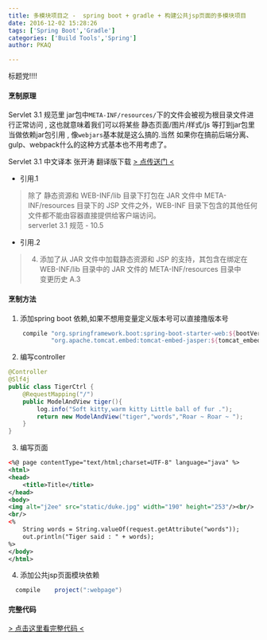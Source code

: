 ```yaml
---
title: 多模块项目之 -  spring boot + gradle + 构建公共jsp页面的多模块项目
date: 2016-12-02 15:28:26
tags: ['Spring Boot','Gradle']
categories: ['Build Tools','Spring']
author: PKAQ

---
```


标题党!!!!

#### 烹制原理  
Servlet 3.1 规范里 jar包中`META-INF/resources/`下的文件会被视为根目录文件进行正常访问 , 这也就意味着我们可以将某些 静态页面/图片/样式/js 等打到jar包里当做依赖jar包引用 , 像`webjars`基本就是这么搞的.当然 如果你在搞前后端分离、gulp、webpack什么的这种方式基本也不用考虑了。   

Servlet 3.1 中文译本 张开涛 翻译版下载 [> 点传送门 <](http://jinnianshilongnian.iteye.com/blog/1912455)

<!-- more --> 

- 引用.1
>除了 静态资源和 WEB-INF/lib 目录下打包在 JAR 文件中 META-INF/resources 目录下的 JSP 文件之外，WEB-INF 目录下包含的其他任何文件都不能由容器直接提供给客户端访问。	  
> serverlet 3.1 规范 - 10.5   
    
- 引用.2
>4. 添加了从 JAR 文件中加载静态资源和 JSP 的支持，其包含在绑定在 WEB-INF/lib 目录中的 JAR 文件的 META-INF/resources 目录中   
>变更历史 A.3   


#### 烹制方法

1. 添加spring boot 依赖,如果不想用变量定义版本号可以直接撸版本号
```groovy
    compile "org.springframework.boot:spring-boot-starter-web:${bootVersion}",
            "org.apache.tomcat.embed:tomcat-embed-jasper:${tomcat_embed}"
```

2. 编写controller
```java
@Controller
@Slf4j
public class TigerCtrl {
    @RequestMapping("/")
    public ModelAndView tiger(){
        log.info("Soft kitty,warm kitty Little ball of fur .");
        return new ModelAndView("tiger","words","Roar ~ Roar ~ ");
    }
}
```

3. 编写页面
```xml
<%@ page contentType="text/html;charset=UTF-8" language="java" %>
<html>
<head>
    <title>Title</title>
</head>
<body>
<img alt="j2ee" src="static/duke.jpg" width="190" height="253"/><br/>
<br/>
<%
    String words = String.valueOf(request.getAttribute("words"));
    out.println("Tiger said : " + words);
%>
</body>
</html>
```

4. 添加公共jsp页面模块依赖
```groovy
  compile    project(":webpage")
```

#### 完整代码

[ > 点击这里看完整代码 < ](https://github.com/pkaq/GradleSide/tree/master/15-multi-project-springboot)
